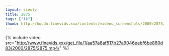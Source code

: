```yaml
--- 
layout: sieutv
title: 2875
tags: ["1k"]
thumb: http://hwcdn.finevids.xxx/contents/videos_screenshots/2000/2875/preview.mp4.jpg
---
```

{% include video src="http://www.finevids.xxx/get_file/1/aa57a8af517b27a9046eabf6be860d83/2000/2875/2875.mp4/" %} 
